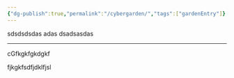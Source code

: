 ```yaml
---
{"dg-publish":true,"permalink":"/cybergarden/","tags":["gardenEntry"]}
---
```


sdsdsdsdas
adas dsadsasdas


----


cGfkgkfgkdgkf

fjkgkfsdfjdklfjsl